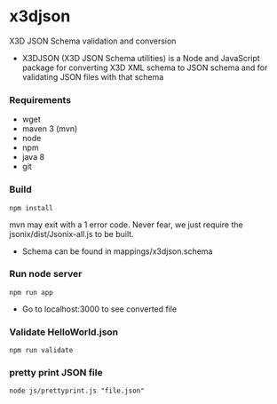 # x3djson
X3D JSON Schema validation and conversion

* X3DJSON (X3D JSON Schema utilities) is a Node and JavaScript package for converting X3D XML schema to JSON schema and for validating JSON files with that schema


### Requirements

* wget
* maven 3 (mvn)
* node
* npm
* java 8
* git

### Build

```
npm install
```

mvn may exit with a 1 error code.  Never fear, we just require the jsonix/dist/Jsonix-all.js to be built.

* Schema can be found in mappings/x3djson.schema

### Run node server

```
npm run app
```

* Go to localhost:3000 to see converted file

### Validate HelloWorld.json

```
npm run validate
```

### pretty print JSON file

```
node js/prettyprint.js "file.json"
```
